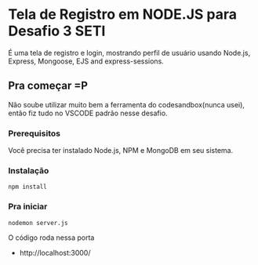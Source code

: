 # Tela de Registro em NODE.JS para Desafio 3 SETI

É uma tela de registro e login, mostrando perfil de usuário usando Node.js, Express, Mongoose, EJS and express-sessions.

## Pra começar =P

Não soube utilizar muito bem a ferramenta do codesandbox(nunca usei), então fiz tudo no VSCODE padrão nesse desafio.

### Prerequisitos

Você precisa ter instalado Node.js, NPM e MongoDB em seu sistema.

### Instalação

```
npm install
```

### Pra iniciar

```
nodemon server.js
```

O código roda nessa porta

- http://localhost:3000/
